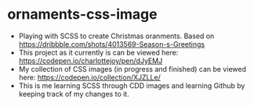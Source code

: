 # ornaments-css-image
* Playing with SCSS to create Christmas oranments. Based on https://dribbble.com/shots/4013569-Season-s-Greetings
* This project as it currently is can be viewed here: https://codepen.io/charlottejoy/pen/dJyEMJ 
* My collection of CSS images (in progress and finished) can be viewed here: https://codepen.io/collection/XJZLLe/
* This is me learning SCSS through CDD images and learning Github by keeping track of my changes to it.

